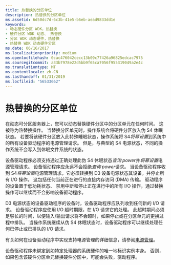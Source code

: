 ```yaml
---
title: 热替换的分区单位
description: 热替换的分区单位
ms.assetid: 6d50dc7d-6c3b-41e5-b6eb-aead9833dd1e
keywords:
- 动态硬件分区 WDK，热替换
- 硬件分区 WDK 动态、 热替换
- 分区 WDK 动态硬件，热替换
- 热替换 WDK 动态硬件分区
ms.date: 06/16/2017
ms.localizationpriority: medium
ms.openlocfilehash: 0cac476042cecc13b09c77426a96825edcac7975
ms.sourcegitcommit: a33b7978e22d5bb9f65ca7056f955319049a2e4c
ms.translationtype: MT
ms.contentlocale: zh-CN
ms.lasthandoff: 01/31/2019
ms.locfileid: "56533662"
---
```

# <a name="hot-replace-of-partition-units"></a>热替换的分区单位


在动态可分区服务器上，您可以动态替换硬件分区中的分区单元在任何时间。 这被称为热替换操作。 当替换分区单元时，操作系统会将硬件分区放入伪 S4 休眠状态。 若要将该硬件分区放入此特殊睡眠状态，操作系统将 S4*将幂设置*到系统中的所有设备驱动程序的电源管理请求。 但是，与典型的 S4 电源状态，不同的操作系统不会写入到休眠文件系统的状态。

设备驱动程序必须支持通过正确处理此伪 S4 休眠状态*查询 power*并*将幂设置*电源管理请求。 设备驱动程序应永远不会拒绝*查询 power*请求。 当设备驱动程序收到 S4*将幂设置*电源管理请求，它必须转换到 D3 设备电源状态其设备，并停止所有 I/O 操作。 这包括任何当前正在进行的直接内存访问 (DMA) 传输。 驱动程序的设备置于低功耗状态、 禁用中断和停止正在进行中的所有 I/O 操作，通过替换操作可以继续而不会影响设备驱动程序。

D3 电源状态的设备驱动程序的设备时，设备驱动程序应队列收到任何新的 I/O 请求。 设备驱动程序应使用 I/O 超时期限，在 I/O 请求它的处理。 此超时期间必须足够长的时间，以便输入/输出请求将不会超时，如果停止或在分区单元的更换过程中排队。 当操作系统继续从伪 S4 休眠状态时，设备驱动程序可以继续处理任何已停止或已排队的 I/O 请求。

有关如何在设备驱动程序中实现支持电源管理的详细信息，请参阅[电源管理](implementing-power-management.md)。

设备驱动程序未绑定到如特定处理器的系统硬件的唯一地标识实例本身。 否则，如果包含该硬件分区单元替换硬件分区中，可能会失败，驱动程序。

 

 




